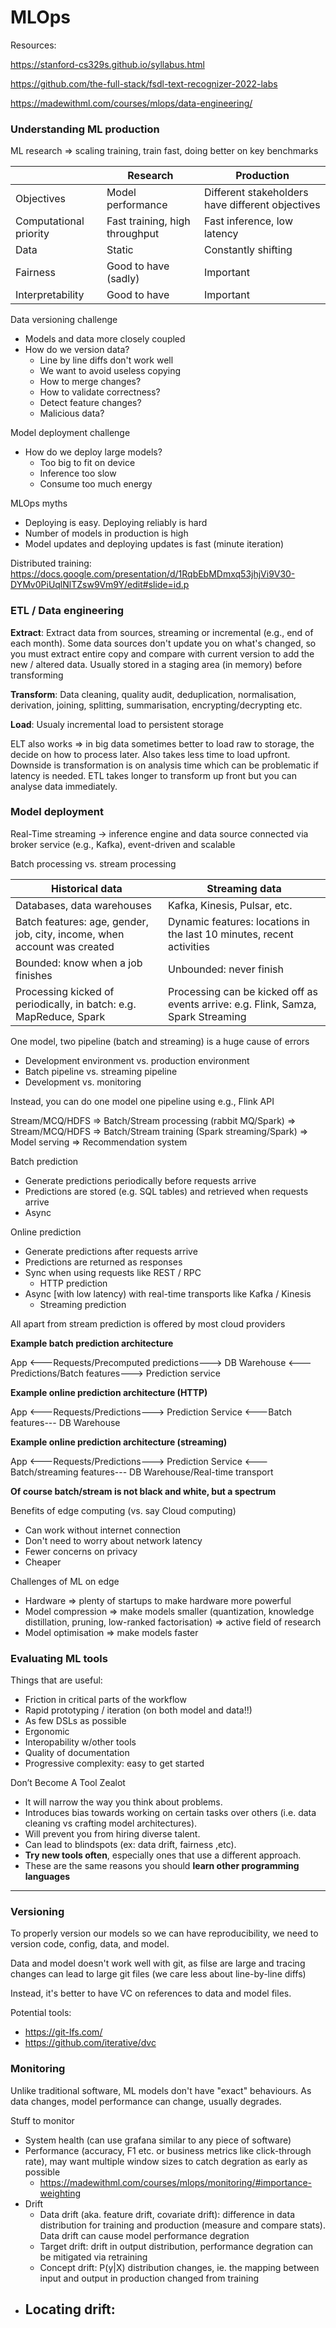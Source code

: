 # MLOps

Resources:

https://stanford-cs329s.github.io/syllabus.html

https://github.com/the-full-stack/fsdl-text-recognizer-2022-labs

https://madewithml.com/courses/mlops/data-engineering/


### Understanding ML production

ML research => scaling training, train fast, doing better on key benchmarks

|                        | Research                       | Production                                       |
| ---------------------- | ------------------------------ | ------------------------------------------------ |
| Objectives             | Model performance              | Different stakeholders have different objectives |
| Computational priority | Fast training, high throughput | Fast inference, low latency                      |
| Data                   | Static                         | Constantly shifting                              |
| Fairness               | Good to have (sadly)           | Important                                        |
| Interpretability       | Good to have                   | Important                                        |

Data versioning challenge

- Models and data more closely coupled
- How do we version data?
  - Line by line diffs don't work well
  - We want to avoid useless copying
  - How to merge changes?
  - How to validate correctness?
  - Detect feature changes?
  - Malicious data?
 
Model deployment challenge

- How do we deploy large models?
  - Too big to fit on device
  - Inference too slow
  - Consume too much energy

MLOps myths

- Deploying is easy. Deploying reliably is hard
- Number of models in production is high
- Model updates and deploying updates is fast (minute iteration)


Distributed training: https://docs.google.com/presentation/d/1RqbEbMDmxq53jhjVi9V30-DYMv0PiUqlNlTZsw9Vm9Y/edit#slide=id.p


### ETL / Data engineering

**Extract**: Extract data from sources, streaming or incremental (e.g., end of each month). Some data sources don't update you on what's changed, so you must extract entire copy and compare with current version to add the new / altered data. Usually stored in a staging area (in memory) before transforming

**Transform**: Data cleaning, quality audit, deduplication, normalisation, derivation, joining, splitting, summarisation, encrypting/decrypting etc.

**Load**: Usualy incremental load to persistent storage

ELT also works => in big data sometimes better to load raw to storage, the decide on how to process later. Also takes less time to load upfront. Downside is transformation is on analysis time which can be problematic if latency is needed. ETL takes longer to transform up front but you can analyse data immediately.



### Model deployment

Real-Time streaming -> inference engine and data source connected via broker service (e.g., Kafka), event-driven and scalable

Batch processing vs. stream processing

| Historical data                                                          | Streaming data                                                                    |
| ------------------------------------------------------------------------ | --------------------------------------------------------------------------------- |
| Databases, data warehouses                                               | Kafka, Kinesis, Pulsar, etc.                                                      |
| Batch features: age, gender, job, city, income, when account was created | Dynamic features: locations in the last 10 minutes, recent activities             |
| Bounded: know when a job finishes                                        | Unbounded: never finish                                                           |
| Processing kicked of periodically, in batch: e.g. MapReduce, Spark       | Processing can be kicked off as events arrive: e.g. Flink, Samza, Spark Streaming |

One model, two pipeline (batch and streaming) is a huge cause of errors

- Development environment vs. production environment
- Batch pipeline vs. streaming pipeline
- Development vs. monitoring

Instead, you can do one model one pipeline using e.g., Flink API

Stream/MCQ/HDFS => Batch/Stream processing (rabbit MQ/Spark) => Stream/MCQ/HDFS => Batch/Stream training (Spark streaming/Spark) => Model serving => Recommendation system

Batch prediction
- Generate predictions periodically before requests arrive
- Predictions are stored (e.g. SQL tables) and retrieved when requests arrive
- Async

Online prediction
- Generate predictions after requests arrive
- Predictions are returned as responses
- Sync when using requests like REST / RPC
  - HTTP prediction
- Async [with low latency) with real-time transports like Kafka / Kinesis
  - Streaming prediction

All apart from stream prediction is offered by most cloud providers

**Example batch prediction architecture**

App <---Requests/Precomputed predictions---> DB Warehouse <---Predictions/Batch features---> Prediction service

**Example online prediction architecture (HTTP)**

App <---Requests/Predictions---> Prediction Service <---Batch features--- DB Warehouse

**Example online prediction architecture (streaming)**

App <---Requests/Predictions---> Prediction Service <---Batch/streaming features--- DB Warehouse/Real-time transport

**Of course batch/stream is not black and white, but a spectrum**

Benefits of edge computing (vs. say Cloud computing)

- Can work without internet connection
- Don't need to worry about network latency
- Fewer concerns on privacy
- Cheaper

Challenges of ML on edge

- Hardware => plenty of startups to make hardware more powerful
- Model compression => make models smaller (quantization, knowledge distillation, pruning, low-ranked factorisation) => active field of research
- Model optimisation => make models faster


### Evaluating ML tools

Things that are useful:

- Friction in critical parts of the workflow
- Rapid prototyping / iteration (on both model and data!!)
- As few DSLs as possible
- Ergonomic
- Interopability w/other tools
- Quality of documentation
- Progressive complexity: easy to get started

Don’t Become A Tool Zealot

- It will narrow the way you think about problems.
- Introduces bias towards working on certain tasks over others (i.e. data cleaning vs crafting model architectures).
- Will prevent you from hiring diverse talent.
- Can lead to blindspots (ex: data drift, fairness ,etc).
- **Try new tools often**, especially ones that use a different approach.
- These are the same reasons you should **learn other programming languages**

---

### Versioning

To properly version our models so we can have reproducibility, we need to version code, config, data, and model.

Data and model doesn't work well with git, as filse are large and tracing changes can lead to large git files (we care less about line-by-line diffs)

Instead, it's better to have VC on references to data and model files.

Potential tools:

- https://git-lfs.com/
- https://github.com/iterative/dvc


### Monitoring

Unlike traditional software, ML models don't have "exact" behaviours. As data changes, model performance can change, usually degrades.

Stuff to monitor

- System health (can use grafana similar to any piece of software)
- Performance (accuracy, F1 etc. or business metrics like click-through rate), may want multiple window sizes to catch degration as early as possible
  - https://madewithml.com/courses/mlops/monitoring/#importance-weighting
- Drift
  - Data drift (aka. feature drift, covariate drift): difference in data distribution for training and production (measure and compare stats). Data drift can cause model performance degration
  - Target drift: drift in output distribution, performance degration can be mitigated via retraining
  - Concept drift: P(y|X) distribution changes, ie. the mapping between input and output in production changed from training
- Locating drift:
  - 









